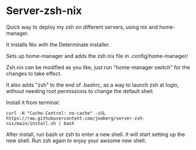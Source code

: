 # Server-zsh-nix
Quick way to deploy my zsh on different servers, using nix and home-manager.

It installs Nix with the Determinate installer.

Sets up home-manager and adds the zsh.nix file in .config/home-manager/

Zsh.nix can be modified as you like, just run "home-manager switch" for the changes to take effect.

It also adds "zsh" to the end of .bashrc, as a way to launch zsh at login, without needing root permissions to change the default shell.


Install it from terminal:
```
curl -H "Cache-Control: no-cache" -sSL https://raw.githubusercontent.com/joaberg/server-zsh-nix/main/install.sh | bash
```
After install, run bash or zsh to enter a new shell. It will start setting up the new shell.
Run zsh again to enjoy your awsome new shell.


